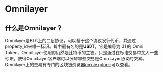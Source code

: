 # Omnilayer

## 什么是Omnilayer？

Omnilayer是BTC上的二层协议，可以基于这个协议发行代币，并通过property_id来唯一标识。其中最有名的是**USDT**，它是编号为 31 的 Omni Token。OmniLayer使用的仍然是比特币的主链，只是通过在标准交易中加入一些标识，使得OmniLayer客户端可以分辨哪些交易是OmniLayer协议的交易。Omnilayer上的交易有专门的区块链浏览器[omniexplorer](https://omniexplorer.info/)可以查看。